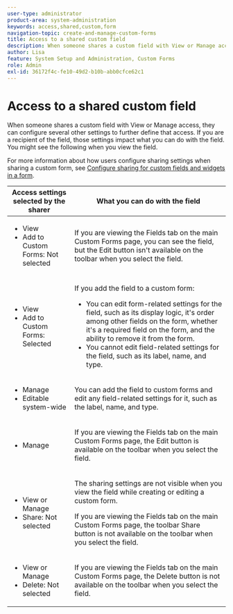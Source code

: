 ```yaml
---
user-type: administrator
product-area: system-administration
keywords: access,shared,custom,form
navigation-topic: create-and-manage-custom-forms
title: Access to a shared custom field
description: When someone shares a custom field with View or Manage access, they can configure several other settings to further define that access. If you are a recipient of the field, those settings impact what you can do with the field. You might see the following when you view the field.
author: Lisa
feature: System Setup and Administration, Custom Forms
role: Admin
exl-id: 36172f4c-fe10-49d2-b10b-abb0cfce62c1
---
```

# Access to a shared custom field

When someone shares a custom field with View or Manage access, they can configure several other settings to further define that access. If you are a recipient of the field, those settings impact what you can do with the field. You might see the following when you view the field.

For more information about how users configure sharing settings when sharing a custom form, see [Configure sharing for custom fields and widgets in a form](/help/quicksilver/administration-and-setup/customize-workfront/create-manage-custom-forms/form-designer/manage-a-form/share-custom-fields.md).

<table style="table-layout:auto"> 
 <col> 
 <col> 
 <thead> 
  <tr> 
   <th>Access settings selected by the sharer</th> 
   <th>What you can do with the field</th> 
  </tr> 
 </thead> 
 <tbody> 
  <tr> 
   <td> 
    <ul> 
     <li>View</li> 
     <li>Add to Custom Forms: Not selected</li> 
    </ul> </td> 
   <td> <p>If you are viewing the Fields tab on the main Custom Forms page, you can see the field, but the Edit button isn't available on the toolbar when you select the field.</p> </td> 
  </tr> 
  <tr> 
   <td> 
    <ul> 
     <li>View</li> 
     <li>Add to Custom Forms: Selected</li> 
    </ul> </td> 
   <td> <p>If you add the field to a custom form:</p> 
    <ul> 
     <li>You can edit form-related settings for the field, such as its display logic, it's order among other fields on the form, whether it's a required field on the form, and the ability to remove it from the form.</li> 
     <li>You cannot edit field-related settings for the field, such as its label, name, and type.</li> 
    </ul> </td> 
  </tr> 
  <tr> 
   <td> 
    <ul> 
     <li>Manage</li> 
     <li>Editable system-wide</li> 
    </ul> </td> 
   <td>You can add the field to custom forms and edit any field-related settings for it, such as the label, name, and type.</td> 
  </tr> 
  <tr> 
   <td> 
    <ul> 
     <li>Manage</li> 
    </ul> </td> 
   <td> <p>If you are viewing the Fields tab on the main Custom Forms page, the Edit button is available on the toolbar when you select the field.</p> </td> 
  </tr> 
  <tr> 
   <td> 
    <ul> 
     <li>View or Manage</li> 
     <li>Share: Not selected</li> 
    </ul> </td> 
   <td> <p>The sharing settings are not visible when you view the field while creating or editing a custom form.</p> <p>If you are viewing the Fields tab on the main Custom Forms page, the toolbar Share button is not available on the toolbar when you select the field.</p> </td> 
  </tr> 
  <tr> 
   <td> 
    <ul> 
     <li>View or Manage</li> 
     <li>Delete: Not selected</li> 
    </ul> </td> 
   <td> <p>If you are viewing the Fields tab on the main Custom Forms page, the Delete button is not available on the toolbar when you select the field.</p> </td> 
  </tr> 
 </tbody> 
</table>
